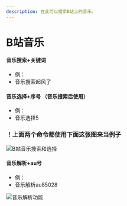 ```yaml
---
description: 在此可以搜索B站上的音乐。
---
```


# B站音乐

#### 音乐搜索+关键词

* 例：
* 音乐搜索起风了

#### 音乐选择+序号 （音乐搜索后使用）

* 例：
* 音乐选择5

### ！上面两个命令都使用下面这张图来当例子

![B站音乐搜索和选择](.gitbook/assets/IMG\_20210307\_183319.jpg)

#### 音乐解析+au号

* 例：
* 音乐解析au85028

![音乐解析功能](.gitbook/assets/IMG\_20210307\_183329.jpg)

